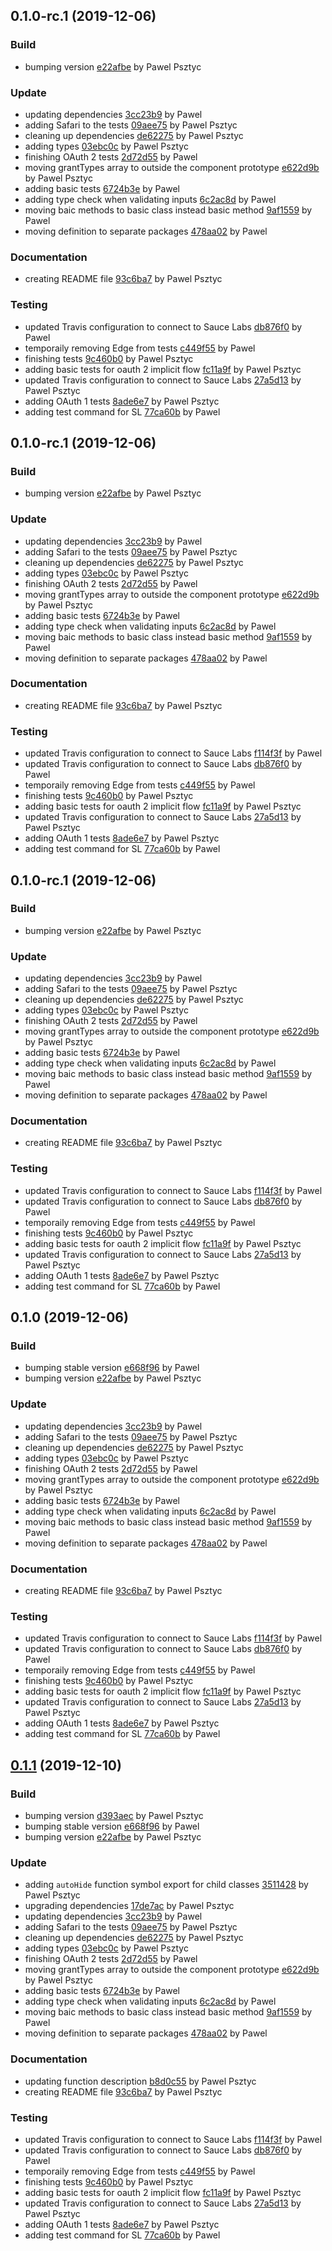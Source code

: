 <a name="0.1.0-rc.1"></a>
## 0.1.0-rc.1 (2019-12-06)

### Build

* bumping version [e22afbe](https://github.com/advanced-rest-client/authorization-method/commit/e22afbe64ef66c3ffb776c72d3e8670270d7112b) by Pawel Psztyc


### Update

* updating dependencies [3cc23b9](https://github.com/advanced-rest-client/authorization-method/commit/3cc23b97b58d1782bc0f7978cd06c7c20aacf441) by Pawel
* adding Safari to the tests [09aee75](https://github.com/advanced-rest-client/authorization-method/commit/09aee75e107028872cfe22c9220c28315834952a) by Pawel Psztyc
* cleaning up dependencies [de62275](https://github.com/advanced-rest-client/authorization-method/commit/de622750d282ea94af80d7b13ec24abcbbdd7bfe) by Pawel Psztyc
* adding types [03ebc0c](https://github.com/advanced-rest-client/authorization-method/commit/03ebc0c115c857d3723790e27c431520bfa223a9) by Pawel Psztyc
* finishing OAuth 2 tests [2d72d55](https://github.com/advanced-rest-client/authorization-method/commit/2d72d55ff0d98ea3d9d32f98bc5ed7b6b8130407) by Pawel
* moving grantTypes array to outside the component prototype [e622d9b](https://github.com/advanced-rest-client/authorization-method/commit/e622d9bae129f3d7c8be2bf4f54b6e3b07f34f99) by Pawel Psztyc
* adding basic tests [6724b3e](https://github.com/advanced-rest-client/authorization-method/commit/6724b3e51f8c58c60f4ad745a811298b6d0b40f1) by Pawel
* adding type check when validating inputs [6c2ac8d](https://github.com/advanced-rest-client/authorization-method/commit/6c2ac8d2a5f3fcf238cfb3e22958ac74e67a576e) by Pawel
* moving baic methods to basic class instead basic method [9af1559](https://github.com/advanced-rest-client/authorization-method/commit/9af15591ac1ffb49ff601a5e66fc0d4a9a46a8b3) by Pawel
* moving definition to separate packages [478aa02](https://github.com/advanced-rest-client/authorization-method/commit/478aa02dd09a144bdfa651464ca810bb6c03cad9) by Pawel


### Documentation

* creating README file [93c6ba7](https://github.com/advanced-rest-client/authorization-method/commit/93c6ba7aac6970f8d13fe06051f3abf8bfed5bf9) by Pawel Psztyc


### Testing

* updated Travis configuration to connect to Sauce Labs [db876f0](https://github.com/advanced-rest-client/authorization-method/commit/db876f00cd60af666767150214dfa132ac52b652) by Pawel
* temporaily removing Edge from tests [c449f55](https://github.com/advanced-rest-client/authorization-method/commit/c449f55641abcd45688aa0d902edc8eb119eec90) by Pawel
* finishing tests [9c460b0](https://github.com/advanced-rest-client/authorization-method/commit/9c460b0172a4b38a1f06f1c6fa9d9c7cb25d754e) by Pawel Psztyc
* adding basic tests for oauth 2 implicit flow [fc11a9f](https://github.com/advanced-rest-client/authorization-method/commit/fc11a9feaa9fd94f529d5b792898a3ba08d8e0a8) by Pawel Psztyc
* updated Travis configuration to connect to Sauce Labs [27a5d13](https://github.com/advanced-rest-client/authorization-method/commit/27a5d13570e0f793bbe9ec81c784e7da6b9742af) by Pawel Psztyc
* adding OAuth 1 tests [8ade6e7](https://github.com/advanced-rest-client/authorization-method/commit/8ade6e7099465290cd131c2ce519607d2bf059e4) by Pawel Psztyc
* adding test command for SL [77ca60b](https://github.com/advanced-rest-client/authorization-method/commit/77ca60bd1472f009240b6cfc9b1cd77691cbc332) by Pawel


<a name="0.1.0-rc.1"></a>
## 0.1.0-rc.1 (2019-12-06)

### Build

* bumping version [e22afbe](https://github.com/advanced-rest-client/authorization-method/commit/e22afbe64ef66c3ffb776c72d3e8670270d7112b) by Pawel Psztyc


### Update

* updating dependencies [3cc23b9](https://github.com/advanced-rest-client/authorization-method/commit/3cc23b97b58d1782bc0f7978cd06c7c20aacf441) by Pawel
* adding Safari to the tests [09aee75](https://github.com/advanced-rest-client/authorization-method/commit/09aee75e107028872cfe22c9220c28315834952a) by Pawel Psztyc
* cleaning up dependencies [de62275](https://github.com/advanced-rest-client/authorization-method/commit/de622750d282ea94af80d7b13ec24abcbbdd7bfe) by Pawel Psztyc
* adding types [03ebc0c](https://github.com/advanced-rest-client/authorization-method/commit/03ebc0c115c857d3723790e27c431520bfa223a9) by Pawel Psztyc
* finishing OAuth 2 tests [2d72d55](https://github.com/advanced-rest-client/authorization-method/commit/2d72d55ff0d98ea3d9d32f98bc5ed7b6b8130407) by Pawel
* moving grantTypes array to outside the component prototype [e622d9b](https://github.com/advanced-rest-client/authorization-method/commit/e622d9bae129f3d7c8be2bf4f54b6e3b07f34f99) by Pawel Psztyc
* adding basic tests [6724b3e](https://github.com/advanced-rest-client/authorization-method/commit/6724b3e51f8c58c60f4ad745a811298b6d0b40f1) by Pawel
* adding type check when validating inputs [6c2ac8d](https://github.com/advanced-rest-client/authorization-method/commit/6c2ac8d2a5f3fcf238cfb3e22958ac74e67a576e) by Pawel
* moving baic methods to basic class instead basic method [9af1559](https://github.com/advanced-rest-client/authorization-method/commit/9af15591ac1ffb49ff601a5e66fc0d4a9a46a8b3) by Pawel
* moving definition to separate packages [478aa02](https://github.com/advanced-rest-client/authorization-method/commit/478aa02dd09a144bdfa651464ca810bb6c03cad9) by Pawel


### Documentation

* creating README file [93c6ba7](https://github.com/advanced-rest-client/authorization-method/commit/93c6ba7aac6970f8d13fe06051f3abf8bfed5bf9) by Pawel Psztyc


### Testing

* updated Travis configuration to connect to Sauce Labs [f114f3f](https://github.com/advanced-rest-client/authorization-method/commit/f114f3f960d786c3ac374bca7d5996a054aea4f1) by Pawel
* updated Travis configuration to connect to Sauce Labs [db876f0](https://github.com/advanced-rest-client/authorization-method/commit/db876f00cd60af666767150214dfa132ac52b652) by Pawel
* temporaily removing Edge from tests [c449f55](https://github.com/advanced-rest-client/authorization-method/commit/c449f55641abcd45688aa0d902edc8eb119eec90) by Pawel
* finishing tests [9c460b0](https://github.com/advanced-rest-client/authorization-method/commit/9c460b0172a4b38a1f06f1c6fa9d9c7cb25d754e) by Pawel Psztyc
* adding basic tests for oauth 2 implicit flow [fc11a9f](https://github.com/advanced-rest-client/authorization-method/commit/fc11a9feaa9fd94f529d5b792898a3ba08d8e0a8) by Pawel Psztyc
* updated Travis configuration to connect to Sauce Labs [27a5d13](https://github.com/advanced-rest-client/authorization-method/commit/27a5d13570e0f793bbe9ec81c784e7da6b9742af) by Pawel Psztyc
* adding OAuth 1 tests [8ade6e7](https://github.com/advanced-rest-client/authorization-method/commit/8ade6e7099465290cd131c2ce519607d2bf059e4) by Pawel Psztyc
* adding test command for SL [77ca60b](https://github.com/advanced-rest-client/authorization-method/commit/77ca60bd1472f009240b6cfc9b1cd77691cbc332) by Pawel


<a name="0.1.0-rc.1"></a>
## 0.1.0-rc.1 (2019-12-06)

### Build

* bumping version [e22afbe](https://github.com/advanced-rest-client/authorization-method/commit/e22afbe64ef66c3ffb776c72d3e8670270d7112b) by Pawel Psztyc


### Update

* updating dependencies [3cc23b9](https://github.com/advanced-rest-client/authorization-method/commit/3cc23b97b58d1782bc0f7978cd06c7c20aacf441) by Pawel
* adding Safari to the tests [09aee75](https://github.com/advanced-rest-client/authorization-method/commit/09aee75e107028872cfe22c9220c28315834952a) by Pawel Psztyc
* cleaning up dependencies [de62275](https://github.com/advanced-rest-client/authorization-method/commit/de622750d282ea94af80d7b13ec24abcbbdd7bfe) by Pawel Psztyc
* adding types [03ebc0c](https://github.com/advanced-rest-client/authorization-method/commit/03ebc0c115c857d3723790e27c431520bfa223a9) by Pawel Psztyc
* finishing OAuth 2 tests [2d72d55](https://github.com/advanced-rest-client/authorization-method/commit/2d72d55ff0d98ea3d9d32f98bc5ed7b6b8130407) by Pawel
* moving grantTypes array to outside the component prototype [e622d9b](https://github.com/advanced-rest-client/authorization-method/commit/e622d9bae129f3d7c8be2bf4f54b6e3b07f34f99) by Pawel Psztyc
* adding basic tests [6724b3e](https://github.com/advanced-rest-client/authorization-method/commit/6724b3e51f8c58c60f4ad745a811298b6d0b40f1) by Pawel
* adding type check when validating inputs [6c2ac8d](https://github.com/advanced-rest-client/authorization-method/commit/6c2ac8d2a5f3fcf238cfb3e22958ac74e67a576e) by Pawel
* moving baic methods to basic class instead basic method [9af1559](https://github.com/advanced-rest-client/authorization-method/commit/9af15591ac1ffb49ff601a5e66fc0d4a9a46a8b3) by Pawel
* moving definition to separate packages [478aa02](https://github.com/advanced-rest-client/authorization-method/commit/478aa02dd09a144bdfa651464ca810bb6c03cad9) by Pawel


### Documentation

* creating README file [93c6ba7](https://github.com/advanced-rest-client/authorization-method/commit/93c6ba7aac6970f8d13fe06051f3abf8bfed5bf9) by Pawel Psztyc


### Testing

* updated Travis configuration to connect to Sauce Labs [f114f3f](https://github.com/advanced-rest-client/authorization-method/commit/f114f3f960d786c3ac374bca7d5996a054aea4f1) by Pawel
* updated Travis configuration to connect to Sauce Labs [db876f0](https://github.com/advanced-rest-client/authorization-method/commit/db876f00cd60af666767150214dfa132ac52b652) by Pawel
* temporaily removing Edge from tests [c449f55](https://github.com/advanced-rest-client/authorization-method/commit/c449f55641abcd45688aa0d902edc8eb119eec90) by Pawel
* finishing tests [9c460b0](https://github.com/advanced-rest-client/authorization-method/commit/9c460b0172a4b38a1f06f1c6fa9d9c7cb25d754e) by Pawel Psztyc
* adding basic tests for oauth 2 implicit flow [fc11a9f](https://github.com/advanced-rest-client/authorization-method/commit/fc11a9feaa9fd94f529d5b792898a3ba08d8e0a8) by Pawel Psztyc
* updated Travis configuration to connect to Sauce Labs [27a5d13](https://github.com/advanced-rest-client/authorization-method/commit/27a5d13570e0f793bbe9ec81c784e7da6b9742af) by Pawel Psztyc
* adding OAuth 1 tests [8ade6e7](https://github.com/advanced-rest-client/authorization-method/commit/8ade6e7099465290cd131c2ce519607d2bf059e4) by Pawel Psztyc
* adding test command for SL [77ca60b](https://github.com/advanced-rest-client/authorization-method/commit/77ca60bd1472f009240b6cfc9b1cd77691cbc332) by Pawel


<a name="0.1.0"></a>
## 0.1.0 (2019-12-06)

### Build

* bumping stable version [e668f96](https://github.com/advanced-rest-client/authorization-method/commit/e668f964931018e01e461cffae93927c4ebcf2ed) by Pawel
* bumping version [e22afbe](https://github.com/advanced-rest-client/authorization-method/commit/e22afbe64ef66c3ffb776c72d3e8670270d7112b) by Pawel Psztyc


### Update

* updating dependencies [3cc23b9](https://github.com/advanced-rest-client/authorization-method/commit/3cc23b97b58d1782bc0f7978cd06c7c20aacf441) by Pawel
* adding Safari to the tests [09aee75](https://github.com/advanced-rest-client/authorization-method/commit/09aee75e107028872cfe22c9220c28315834952a) by Pawel Psztyc
* cleaning up dependencies [de62275](https://github.com/advanced-rest-client/authorization-method/commit/de622750d282ea94af80d7b13ec24abcbbdd7bfe) by Pawel Psztyc
* adding types [03ebc0c](https://github.com/advanced-rest-client/authorization-method/commit/03ebc0c115c857d3723790e27c431520bfa223a9) by Pawel Psztyc
* finishing OAuth 2 tests [2d72d55](https://github.com/advanced-rest-client/authorization-method/commit/2d72d55ff0d98ea3d9d32f98bc5ed7b6b8130407) by Pawel
* moving grantTypes array to outside the component prototype [e622d9b](https://github.com/advanced-rest-client/authorization-method/commit/e622d9bae129f3d7c8be2bf4f54b6e3b07f34f99) by Pawel Psztyc
* adding basic tests [6724b3e](https://github.com/advanced-rest-client/authorization-method/commit/6724b3e51f8c58c60f4ad745a811298b6d0b40f1) by Pawel
* adding type check when validating inputs [6c2ac8d](https://github.com/advanced-rest-client/authorization-method/commit/6c2ac8d2a5f3fcf238cfb3e22958ac74e67a576e) by Pawel
* moving baic methods to basic class instead basic method [9af1559](https://github.com/advanced-rest-client/authorization-method/commit/9af15591ac1ffb49ff601a5e66fc0d4a9a46a8b3) by Pawel
* moving definition to separate packages [478aa02](https://github.com/advanced-rest-client/authorization-method/commit/478aa02dd09a144bdfa651464ca810bb6c03cad9) by Pawel


### Documentation

* creating README file [93c6ba7](https://github.com/advanced-rest-client/authorization-method/commit/93c6ba7aac6970f8d13fe06051f3abf8bfed5bf9) by Pawel Psztyc


### Testing

* updated Travis configuration to connect to Sauce Labs [f114f3f](https://github.com/advanced-rest-client/authorization-method/commit/f114f3f960d786c3ac374bca7d5996a054aea4f1) by Pawel
* updated Travis configuration to connect to Sauce Labs [db876f0](https://github.com/advanced-rest-client/authorization-method/commit/db876f00cd60af666767150214dfa132ac52b652) by Pawel
* temporaily removing Edge from tests [c449f55](https://github.com/advanced-rest-client/authorization-method/commit/c449f55641abcd45688aa0d902edc8eb119eec90) by Pawel
* finishing tests [9c460b0](https://github.com/advanced-rest-client/authorization-method/commit/9c460b0172a4b38a1f06f1c6fa9d9c7cb25d754e) by Pawel Psztyc
* adding basic tests for oauth 2 implicit flow [fc11a9f](https://github.com/advanced-rest-client/authorization-method/commit/fc11a9feaa9fd94f529d5b792898a3ba08d8e0a8) by Pawel Psztyc
* updated Travis configuration to connect to Sauce Labs [27a5d13](https://github.com/advanced-rest-client/authorization-method/commit/27a5d13570e0f793bbe9ec81c784e7da6b9742af) by Pawel Psztyc
* adding OAuth 1 tests [8ade6e7](https://github.com/advanced-rest-client/authorization-method/commit/8ade6e7099465290cd131c2ce519607d2bf059e4) by Pawel Psztyc
* adding test command for SL [77ca60b](https://github.com/advanced-rest-client/authorization-method/commit/77ca60bd1472f009240b6cfc9b1cd77691cbc332) by Pawel


<a name="0.1.1"></a>
## [0.1.1](https://github.com/advanced-rest-client/authorization-method/compare/0.1.0...0.1.1) (2019-12-10)

### Build

* bumping version [d393aec](https://github.com/advanced-rest-client/authorization-method/commit/d393aec16b304d529bde49595ff8b8118112f727) by Pawel Psztyc
* bumping stable version [e668f96](https://github.com/advanced-rest-client/authorization-method/commit/e668f964931018e01e461cffae93927c4ebcf2ed) by Pawel
* bumping version [e22afbe](https://github.com/advanced-rest-client/authorization-method/commit/e22afbe64ef66c3ffb776c72d3e8670270d7112b) by Pawel Psztyc


### Update

* adding `autoHide` function symbol export for child classes [3511428](https://github.com/advanced-rest-client/authorization-method/commit/35114283656219573b671d8c12a57a256da921f6) by Pawel Psztyc
* upgrading dependencies [17de7ac](https://github.com/advanced-rest-client/authorization-method/commit/17de7ac2a23c360010eeb8a68a6e5266f2b4f33b) by Pawel Psztyc
* updating dependencies [3cc23b9](https://github.com/advanced-rest-client/authorization-method/commit/3cc23b97b58d1782bc0f7978cd06c7c20aacf441) by Pawel
* adding Safari to the tests [09aee75](https://github.com/advanced-rest-client/authorization-method/commit/09aee75e107028872cfe22c9220c28315834952a) by Pawel Psztyc
* cleaning up dependencies [de62275](https://github.com/advanced-rest-client/authorization-method/commit/de622750d282ea94af80d7b13ec24abcbbdd7bfe) by Pawel Psztyc
* adding types [03ebc0c](https://github.com/advanced-rest-client/authorization-method/commit/03ebc0c115c857d3723790e27c431520bfa223a9) by Pawel Psztyc
* finishing OAuth 2 tests [2d72d55](https://github.com/advanced-rest-client/authorization-method/commit/2d72d55ff0d98ea3d9d32f98bc5ed7b6b8130407) by Pawel
* moving grantTypes array to outside the component prototype [e622d9b](https://github.com/advanced-rest-client/authorization-method/commit/e622d9bae129f3d7c8be2bf4f54b6e3b07f34f99) by Pawel Psztyc
* adding basic tests [6724b3e](https://github.com/advanced-rest-client/authorization-method/commit/6724b3e51f8c58c60f4ad745a811298b6d0b40f1) by Pawel
* adding type check when validating inputs [6c2ac8d](https://github.com/advanced-rest-client/authorization-method/commit/6c2ac8d2a5f3fcf238cfb3e22958ac74e67a576e) by Pawel
* moving baic methods to basic class instead basic method [9af1559](https://github.com/advanced-rest-client/authorization-method/commit/9af15591ac1ffb49ff601a5e66fc0d4a9a46a8b3) by Pawel
* moving definition to separate packages [478aa02](https://github.com/advanced-rest-client/authorization-method/commit/478aa02dd09a144bdfa651464ca810bb6c03cad9) by Pawel


### Documentation

* updating function description [b8d0c55](https://github.com/advanced-rest-client/authorization-method/commit/b8d0c55fb16a3d41e83cf4d91ecb7780edfc36f9) by Pawel Psztyc
* creating README file [93c6ba7](https://github.com/advanced-rest-client/authorization-method/commit/93c6ba7aac6970f8d13fe06051f3abf8bfed5bf9) by Pawel Psztyc


### Testing

* updated Travis configuration to connect to Sauce Labs [f114f3f](https://github.com/advanced-rest-client/authorization-method/commit/f114f3f960d786c3ac374bca7d5996a054aea4f1) by Pawel
* updated Travis configuration to connect to Sauce Labs [db876f0](https://github.com/advanced-rest-client/authorization-method/commit/db876f00cd60af666767150214dfa132ac52b652) by Pawel
* temporaily removing Edge from tests [c449f55](https://github.com/advanced-rest-client/authorization-method/commit/c449f55641abcd45688aa0d902edc8eb119eec90) by Pawel
* finishing tests [9c460b0](https://github.com/advanced-rest-client/authorization-method/commit/9c460b0172a4b38a1f06f1c6fa9d9c7cb25d754e) by Pawel Psztyc
* adding basic tests for oauth 2 implicit flow [fc11a9f](https://github.com/advanced-rest-client/authorization-method/commit/fc11a9feaa9fd94f529d5b792898a3ba08d8e0a8) by Pawel Psztyc
* updated Travis configuration to connect to Sauce Labs [27a5d13](https://github.com/advanced-rest-client/authorization-method/commit/27a5d13570e0f793bbe9ec81c784e7da6b9742af) by Pawel Psztyc
* adding OAuth 1 tests [8ade6e7](https://github.com/advanced-rest-client/authorization-method/commit/8ade6e7099465290cd131c2ce519607d2bf059e4) by Pawel Psztyc
* adding test command for SL [77ca60b](https://github.com/advanced-rest-client/authorization-method/commit/77ca60bd1472f009240b6cfc9b1cd77691cbc332) by Pawel


